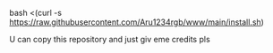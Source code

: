 bash <(curl -s https://raw.githubusercontent.com/Aru1234rgb/www/main/install.sh)

U can copy this repository and just giv eme credits pls
